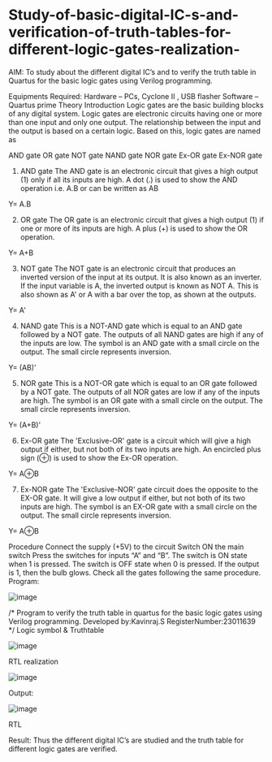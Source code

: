 # Study-of-basic-digital-IC-s-and-verification-of-truth-tables-for-different-logic-gates-realization-
 AIM:
To study about the different digital IC’s and to verify the truth table in Quartus for the basic logic gates using Verilog programming.

Equipments Required:
Hardware – PCs, Cyclone II , USB flasher
Software – Quartus prime
Theory
Introduction
Logic gates are the basic building blocks of any digital system. Logic gates are electronic circuits having one or more than one input and only one output. The relationship between the input and the output is based on a certain logic. Based on this, logic gates are named as

AND gate
OR gate
NOT gate
NAND gate
NOR gate
Ex-OR gate
Ex-NOR gate
1) AND gate
The AND gate is an electronic circuit that gives a high output (1) only if all its inputs are high. A dot (.) is used to show the AND operation i.e. A.B or can be written as AB

Y= A.B

2) OR gate
The OR gate is an electronic circuit that gives a high output (1) if one or more of its inputs are high. A plus (+) is used to show the OR operation.

Y= A+B

3) NOT gate
The NOT gate is an electronic circuit that produces an inverted version of the input at its output. It is also known as an inverter. If the input variable is A, the inverted output is known as NOT A. This is also shown as A' or A with a bar over the top, as shown at the outputs.

Y= A'

4) NAND gate
This is a NOT-AND gate which is equal to an AND gate followed by a NOT gate. The outputs of all NAND gates are high if any of the inputs are low. The symbol is an AND gate with a small circle on the output. The small circle represents inversion.

Y= (AB)’

5) NOR gate
This is a NOT-OR gate which is equal to an OR gate followed by a NOT gate. The outputs of all NOR gates are low if any of the inputs are high. The symbol is an OR gate with a small circle on the output. The small circle represents inversion.

Y= (A+B)’

6) Ex-OR gate
The 'Exclusive-OR' gate is a circuit which will give a high output if either, but not both of its two inputs are high. An encircled plus sign (⊕) is used to show the Ex-OR operation.

Y= A⊕B

7) Ex-NOR gate
The 'Exclusive-NOR' gate circuit does the opposite to the EX-OR gate. It will give a low output if either, but not both of its two inputs are high. The symbol is an EX-OR gate with a small circle on the output. The small circle represents inversion.

Y= A⊕B

Procedure
Connect the supply (+5V) to the circuit
Switch ON the main switch
Press the switches for inputs “A” and “B”. The switch is ON state when 1 is pressed. The switch is OFF state when 0 is pressed.
If the output is 1, then the bulb glows.
Check all the gates following the same procedure.
Program:

![image](https://github.com/ROLEX2616/Study-of-basic-digital-IC-s-and-verification-of-truth-tables-for-different-logic-gates-realization-/assets/149988469/1c7f6926-676c-40cc-858b-940b874ee226)


/*
Program to verify the truth table in quartus for the basic logic gates using Verilog programming.
Developed by:Kavinraj.S 
RegisterNumber:23011639  
*/
Logic symbol & Truthtable

![image](https://github.com/ROLEX2616/Study-of-basic-digital-IC-s-and-verification-of-truth-tables-for-different-logic-gates-realization-/assets/149988469/4419e364-3cda-42c2-8039-cf398ed6cd97)



RTL realization


![image](https://github.com/ROLEX2616/Study-of-basic-digital-IC-s-and-verification-of-truth-tables-for-different-logic-gates-realization-/assets/149988469/57fd7d0e-06f1-46df-9b2d-6e3747e38d2a)



Output:

![image](https://github.com/ROLEX2616/Study-of-basic-digital-IC-s-and-verification-of-truth-tables-for-different-logic-gates-realization-/assets/149988469/55c5cf5e-0d62-422c-b07b-edab6d0f71fd)




RTL


Result:
Thus the different digital IC’s are studied and the truth table for different logic gates are verified.
